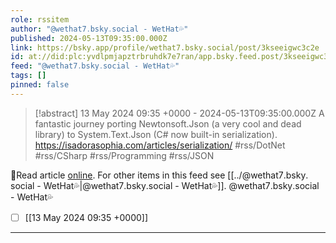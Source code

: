 ```yaml
---
role: rssitem
author: "@wethat7․bsky․social - WetHat💦"
published: 2024-05-13T09:35:00.000Z
link: https://bsky.app/profile/wethat7.bsky.social/post/3kseeigwc3c2e
id: at://did:plc:yvdlpmjapztrbruhdk7e7ran/app.bsky.feed.post/3kseeigwc3c2e
feed: "@wethat7․bsky․social - WetHat💦"
tags: []
pinned: false
---
```

> [!abstract] 13 May 2024 09:35 +0000 - 2024-05-13T09:35:00.000Z
> A fantastic journey porting Newtonsoft.Json (a very cool and dead library) to System.Text.Json (C# now built-in serialization). https://isadorasophia.com/articles/serialization/ #rss/DotNet #rss/CSharp #rss/Programming #rss/JSON

🔗Read article [online](https://bsky.app/profile/wethat7.bsky.social/post/3kseeigwc3c2e). For other items in this feed see [[../@wethat7․bsky․social - WetHat💦|@wethat7․bsky․social - WetHat💦]].
@wethat7․bsky․social - WetHat💦
- [ ] [[13 May 2024 09꞉35 +0000]]
- - -

